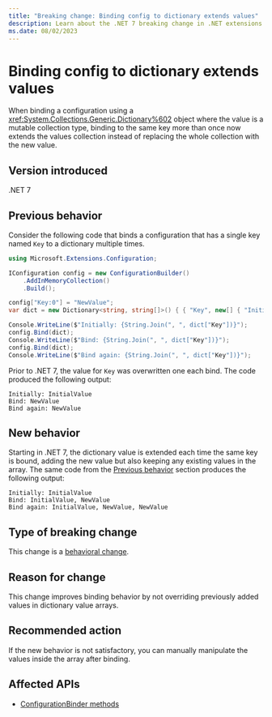 ```yaml
---
title: "Breaking change: Binding config to dictionary extends values"
description: Learn about the .NET 7 breaking change in .NET extensions where binding a configuration to a dictionary extends collection values instead of replacing the entire collection for a key.
ms.date: 08/02/2023
---
```

# Binding config to dictionary extends values

When binding a configuration using a <xref:System.Collections.Generic.Dictionary%602> object where the value is a mutable collection type, binding to the same key more than once now extends the values collection instead of replacing the whole collection with the new value.

## Version introduced

.NET 7

## Previous behavior

Consider the following code that binds a configuration that has a single key named `Key` to a dictionary multiple times.

```csharp
using Microsoft.Extensions.Configuration;

IConfiguration config = new ConfigurationBuilder()
    .AddInMemoryCollection()
    .Build();

config["Key:0"] = "NewValue";
var dict = new Dictionary<string, string[]>() { { "Key", new[] { "InitialValue" } } };

Console.WriteLine($"Initially: {String.Join(", ", dict["Key"])}");
config.Bind(dict);
Console.WriteLine($"Bind: {String.Join(", ", dict["Key"])}");
config.Bind(dict);
Console.WriteLine($"Bind again: {String.Join(", ", dict["Key"])}");
```

Prior to .NET 7, the value for `Key` was overwritten one each bind. The code produced the following output:

```output
Initially: InitialValue
Bind: NewValue
Bind again: NewValue
```

## New behavior

Starting in .NET 7, the dictionary value is extended each time the same key is bound, adding the new value but also keeping any existing values in the array. The same code from the [Previous behavior](#previous-behavior) section produces the following output:

```output
Initially: InitialValue
Bind: InitialValue, NewValue
Bind again: InitialValue, NewValue, NewValue
```

## Type of breaking change

This change is a [behavioral change](../../categories.md#behavioral-change).

## Reason for change

This change improves binding behavior by not overriding previously added values in dictionary value arrays.

## Recommended action

If the new behavior is not satisfactory, you can manually manipulate the values inside the array after binding.

## Affected APIs

- [ConfigurationBinder methods](xref:Microsoft.Extensions.Configuration.ConfigurationBinder#methods)
